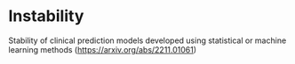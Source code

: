# Instability
Stability of clinical prediction models developed using statistical or machine learning methods (https://arxiv.org/abs/2211.01061)
